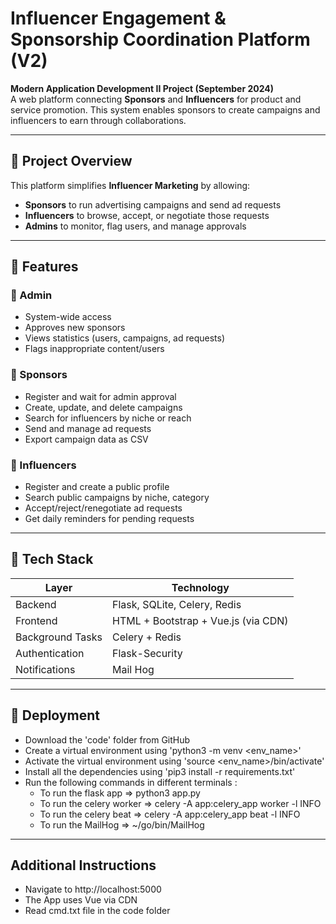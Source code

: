 # Influencer Engagement & Sponsorship Coordination Platform (V2)

**Modern Application Development II Project (September 2024)**  
A web platform connecting **Sponsors** and **Influencers** for product and service promotion. This system enables sponsors to create campaigns and influencers to earn through collaborations.

---

## 🔗 Project Overview

This platform simplifies **Influencer Marketing** by allowing:
- **Sponsors** to run advertising campaigns and send ad requests
- **Influencers** to browse, accept, or negotiate those requests
- **Admins** to monitor, flag users, and manage approvals

---

## 🚀 Features

### 👤 Admin
- System-wide access
- Approves new sponsors
- Views statistics (users, campaigns, ad requests)
- Flags inappropriate content/users

### 🏢 Sponsors
- Register and wait for admin approval
- Create, update, and delete campaigns
- Search for influencers by niche or reach
- Send and manage ad requests
- Export campaign data as CSV

### 🌟 Influencers
- Register and create a public profile
- Search public campaigns by niche, category
- Accept/reject/renegotiate ad requests
- Get daily reminders for pending requests

---

## 🧱 Tech Stack

| Layer | Technology |
|-------|------------|
| Backend | Flask, SQLite, Celery, Redis |
| Frontend | HTML + Bootstrap + Vue.js (via CDN) |
| Background Tasks | Celery + Redis |
| Authentication | Flask-Security |
| Notifications | Mail Hog |

---

## 🚀 Deployment

- Download the 'code' folder from GitHub
- Create a virtual environment using 'python3 -m venv <env_name>'
- Activate the virtual environment using 'source <env_name>/bin/activate'
- Install all the dependencies using 'pip3 install -r requirements.txt'
- Run the following commands in different terminals :
    - To run the flask app =>      python3 app.py
    - To run the celery worker =>  celery -A app:celery_app worker -l INFO
    - To run the celery beat =>    celery -A app:celery_app beat -l INFO
    - To run the MailHog =>        ~/go/bin/MailHog

---

## Additional Instructions

- Navigate to http://localhost:5000
- The App uses Vue via CDN
- Read cmd.txt file in the code folder